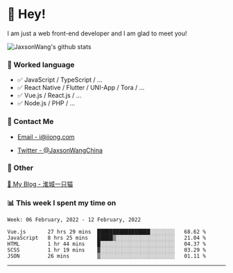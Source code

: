# 👋 Hey!

I am just a web front-end developer and I am glad to meet you!

![JaxsonWang's github stats](https://github-readme-stats.vercel.app/api?username=JaxsonWang&&show_icons=true&&title_color=1abc9c&&icon_color=1abc9c)


### 📝 Worked language

- ✅ JavaScript / TypeScript / ...
- ✅ React Native / Flutter / UNI-App / Tora / ...
- ✅ Vue.js / React.js / ...
- ✅ Node.js / PHP / ...

### 📮 Contact Me

- [Email - i@iiong.com](mailto:i@iiong.com)

- [Twitter - @JaxsonWangChina](https://twitter.com/JaxsonWangChina)

### 🤪 Other

[📌 My Blog - 淮城一只猫](https://iiong.com)

### 📊 This week I spent my time on

<!--START_SECTION:waka-->
```text
Week: 06 February, 2022 - 12 February, 2022

Vue.js       27 hrs 29 mins  █████████████████░░░░░░░░   68.62 % 
JavaScript   8 hrs 25 mins   █████▒░░░░░░░░░░░░░░░░░░░   21.04 % 
HTML         1 hr 44 mins    █░░░░░░░░░░░░░░░░░░░░░░░░   04.37 % 
SCSS         1 hr 19 mins    ▓░░░░░░░░░░░░░░░░░░░░░░░░   03.29 % 
JSON         26 mins         ▒░░░░░░░░░░░░░░░░░░░░░░░░   01.11 % 
```
<!--END_SECTION:waka-->

---
